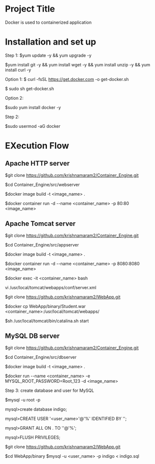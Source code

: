 Project Title
==========================

Docker is used to containerized application

Installation and set up
=============================

Step 1:
$yum update -y && yum upgrade -y

$yum install git -y && yum install wget -y && yum install unzip -y && yum install curl -y

Option 1:
$ curl -fsSL https://get.docker.com -o get-docker.sh

$ sudo sh get-docker.sh

Option 2:

$sudo yum install docker -y

Step 2:

$sudo usermod -aG docker <your-user>


EXecution Flow
=========================


Apache HTTP server
------------------------
$git clone https://github.com/krishnamaram2/Container_Engine.git

$cd Container_Engine/src/webserver

$docker image build -t <image_name> .

$docker container run -d --name <container_name> -p 80:80 <image_name>


Apache Tomcat server
-------------------------
$git clone https://github.com/krishnamaram2/Container_Engine.git

$cd Container_Engine/src/appserver

$docker image build -t <image_name> .

$docker container run -d --name <container_name> -p 8080:8080 <image_name>

$docker exec -it <container_name> bash

vi /usr/local/tomcat/webapps/conf/server.xml

<!--        <Valve className="org.apache.catalina.valves.AccessLogValve" directory="logs"

               prefix="localhost_access_log" suffix=".txt"
               
               pattern="%h %l %u %t &quot;%r&quot; %s %b" /> -->


$git clone https://github.com/krishnamaram2/WebApp.git

$docker cp WebApp/binary/Student.war <container_name>:/usr/local/tomcat/webapps/

$sh /usr/local/tomcat/bin/catalina.sh start




MySQL DB server
---------------------

$git clone https://github.com/krishnamaram2/Container_Engine.git

$cd Container_Engine/src/dbserver

$docker image build -t <image_name> .

$docker run --name <container_name> -e MYSQL_ROOT_PASSWORD=Root_123 -d <image_name>

Step 3: create database and user for MySQL

$mysql -u root -p

mysql>create database indigo;

mysql>CREATE USER '<user_name>'@'%' IDENTIFIED BY '';

mysql>GRANT ALL ON . TO ''@'%';

mysql>FLUSH PRIVILEGES;

$git clone https://github.com/krishnamaram2/WebApp.git

$cd WebApp/binary $mysql -u <user_name> -p indigo < indigo.sql







